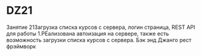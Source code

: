 # DZ21
Занятие 21Загрузка списка курсов с сервера, логин страница, REST API для работы
1.РЕализована автоизация на сервере, также есть возможность загрузки списка курсов с сервера. Бэк энд
Джанго рест фрэймворк 
